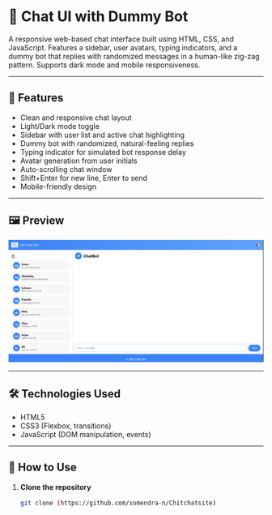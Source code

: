 # 💬 Chat UI with Dummy Bot

A responsive web-based chat interface built using HTML, CSS, and JavaScript. Features a sidebar, user avatars, typing indicators, and a dummy bot that replies with randomized messages in a human-like zig-zag pattern. Supports dark mode and mobile responsiveness.

---

## 🚀 Features

- Clean and responsive chat layout
- Light/Dark mode toggle
- Sidebar with user list and active chat highlighting
- Dummy bot with randomized, natural-feeling replies
- Typing indicator for simulated bot response delay
- Avatar generation from user initials
- Auto-scrolling chat window
- Shift+Enter for new line, Enter to send
- Mobile-friendly design

---

## 🖼️ Preview

![Chat UI Screenshot](uidemo.png) <!-- Replace with actual screenshot path -->

---

## 🛠️ Technologies Used

- HTML5
- CSS3 (Flexbox, transitions)
- JavaScript (DOM manipulation, events)

---

## 🔧 How to Use

1. **Clone the repository**
   ```bash
   git clone (https://github.com/somendra-n/Chitchatsite)
   
